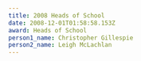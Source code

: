 ```yaml
---
title: 2008 Heads of School
date: 2008-12-01T01:58:58.153Z
award: Heads of School
person1_name: Christopher Gillespie
person2_name: Leigh McLachlan
---
```



